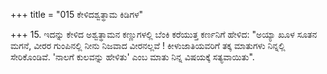 +++
title = "015 ಕೇಳಿದಶ್ವತ್ಥಾಮ ಕಿಡಿಗಳ"

+++
15. ಇದನ್ನು ಕೇಳಿದ  ಅಶ್ವತ್ಥಾಮನ ಕಣ್ಣುಗಳಲ್ಲಿ ಬೆಂಕಿ ಕರೆಯುತ್ತ ಕರ್ಣನಿಗೆ ಹೇಳಿದ: "ಅಯ್ಯಾ ಖೂಳ ಸೂತನ ಮಗನೆ, ವೀರರ ಗುಂಪಿನಲ್ಲಿ ನೀನು ನಿಜವಾದ ವೀರನಲ್ಲವೆ ! ಕೀಳುಜಾತಿಯವರಿಗೆ ತಕ್ಕ ಮಾತುಗಳು ನಿನ್ನಲ್ಲಿ ಸೇರಿಕೊಂಡಿವೆ. 'ನಾಲಗೆ ಕುಲವನ್ನು ಹೇಳಿತು' ಎಂಬ ಮಾತು ನಿನ್ನ ವಿಷಯಕ್ಕೆ ಸತ್ಯವಾಯಿತು".